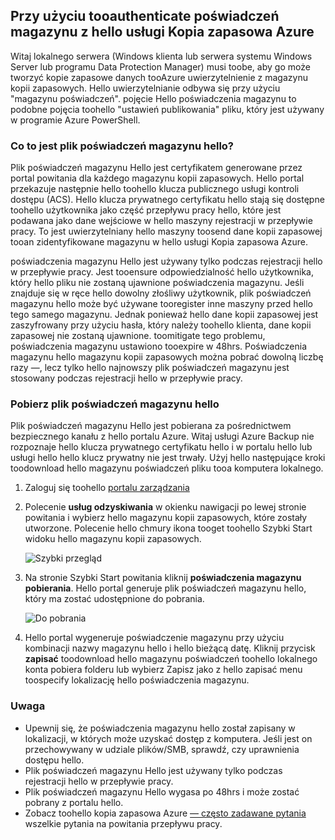 ## <a name="using-vault-credentials-tooauthenticate-with-hello-azure-backup-service"></a>Przy użyciu tooauthenticate poświadczeń magazynu z hello usługi Kopia zapasowa Azure
Witaj lokalnego serwera (Windows klienta lub serwera systemu Windows Server lub programu Data Protection Manager) musi toobe, aby go może tworzyć kopie zapasowe danych tooAzure uwierzytelnienie z magazynu kopii zapasowych. Hello uwierzytelnianie odbywa się przy użyciu "magazynu poświadczeń". pojęcie Hello poświadczenia magazynu to podobne pojęcia toohello "ustawień publikowania" pliku, który jest używany w programie Azure PowerShell.

### <a name="what-is-hello-vault-credential-file"></a>Co to jest plik poświadczeń magazynu hello?
Plik poświadczeń magazynu Hello jest certyfikatem generowane przez portal powitania dla każdego magazynu kopii zapasowych. Hello portal przekazuje następnie hello toohello klucza publicznego usługi kontroli dostępu (ACS). Hello klucza prywatnego certyfikatu hello stają się dostępne toohello użytkownika jako część przepływu pracy hello, które jest podawana jako dane wejściowe w hello maszyny rejestracji w przepływie pracy. To jest uwierzytelniany hello maszyny toosend dane kopii zapasowej tooan zidentyfikowane magazynu w hello usługi Kopia zapasowa Azure.

poświadczenia magazynu Hello jest używany tylko podczas rejestracji hello w przepływie pracy. Jest tooensure odpowiedzialność hello użytkownika, który hello pliku nie zostaną ujawnione poświadczenia magazynu. Jeśli znajduje się w ręce hello dowolny złośliwy użytkownik, plik poświadczeń magazynu hello może być używane tooregister inne maszyny przed hello tego samego magazynu. Jednak ponieważ hello dane kopii zapasowej jest zaszyfrowany przy użyciu hasła, który należy toohello klienta, dane kopii zapasowej nie zostaną ujawnione. toomitigate tego problemu, poświadczenia magazynu ustawiono tooexpire w 48hrs. Poświadczenia magazynu hello magazynu kopii zapasowych można pobrać dowolną liczbę razy —, lecz tylko hello najnowszy plik poświadczeń magazynu jest stosowany podczas rejestracji hello w przepływie pracy.

### <a name="download-hello-vault-credential-file"></a>Pobierz plik poświadczeń magazynu hello
Plik poświadczeń magazynu Hello jest pobierana za pośrednictwem bezpiecznego kanału z hello portalu Azure. Witaj usługi Azure Backup nie rozpoznaje hello klucza prywatnego certyfikatu hello i w portalu hello lub usługi hello hello klucz prywatny nie jest trwały. Użyj hello następujące kroki toodownload hello magazynu poświadczeń pliku tooa komputera lokalnego.

1. Zaloguj się toohello [portalu zarządzania](https://manage.windowsazure.com/)
2. Polecenie **usług odzyskiwania** w okienku nawigacji po lewej stronie powitania i wybierz hello magazynu kopii zapasowych, które zostały utworzone. Polecenie hello chmury ikona tooget toohello Szybki Start widoku hello magazynu kopii zapasowych.
   
   ![Szybki przegląd](./media/backup-download-credentials/quickview.png)
3. Na stronie Szybki Start powitania kliknij **poświadczenia magazynu pobierania**. Hello portal generuje plik poświadczeń magazynu hello, który ma zostać udostępnione do pobrania.
   
   ![Do pobrania](./media/backup-download-credentials/downloadvc.png)
4. Hello portal wygeneruje poświadczenie magazynu przy użyciu kombinacji nazwy magazynu hello i hello bieżącą datę. Kliknij przycisk **zapisać** toodownload hello magazynu poświadczeń toohello lokalnego konta pobiera folderu lub wybierz Zapisz jako z hello zapisać menu toospecify lokalizację hello poświadczenia magazynu.

### <a name="note"></a>Uwaga
* Upewnij się, że poświadczenia magazynu hello został zapisany w lokalizacji, w których może uzyskać dostęp z komputera. Jeśli jest on przechowywany w udziale plików/SMB, sprawdź, czy uprawnienia dostępu hello.
* Plik poświadczeń magazynu Hello jest używany tylko podczas rejestracji hello w przepływie pracy.
* Plik poświadczeń magazynu Hello wygasa po 48hrs i może zostać pobrany z portalu hello.
* Zobacz toohello kopia zapasowa Azure [— często zadawane pytania](../articles/backup/backup-azure-backup-faq.md) wszelkie pytania na powitania przepływu pracy.

